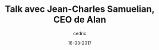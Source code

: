 ---
layout: video
title: "Talk avec Jean-Charles Samuelian, CEO de Alan"
youtube_slug: "zNN7IYka02E"
date: 16-03-2017
author: cedric
locale: "fr"
labels:
  - talk
pushed: true
thumbnail: 2017-03-16-jean-charles-samuelian-fondateur-alan.jpg
description: "Pour ce nouvel ApéroTalk, nous recevrons Jean-Charles Samuelian, co-fondateur et CEO d'Alan, la nouvelle mutuelle d’entreprise 100% digitale !"
---